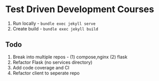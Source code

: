 # Test Driven Development Courses

1. Run locally - `bundle exec jekyll serve`
1. Create build - `bundle exec jekyll build`

## Todo

1. Break into multiple repos - (1) compose,nginx (2) flask
1. Refactor Flask (no services directory)
1. Add code coverage and CI
1. Refactor client to seperate repo
